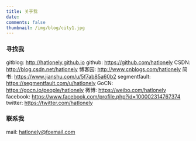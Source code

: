 ```yaml
---
title: 关于我
date:
comments: false
thumbnail: /img/blog/city1.jpg
---
```


### 寻找我

gitblog: <http://hatlonely.github.io>
github: <https://github.com/hatlonely>
CSDN: <http://blog.csdn.net/hatlonely>
博客园: <http://www.cnblogs.com/hatlonely>
简书: <https://www.jianshu.com/u/5f7ab85a60b2>
segmentfault: <https://segmentfault.com/u/hatlonely>
GoCN: <https://gocn.io/people/hatlonely>
微博: <https://weibo.com/hatlonely>
facebook: <https://www.facebook.com/profile.php?id=100002314767374>
twitter: <https://twitter.com/hatlonely>

### 联系我

mail: <hatlonely@foxmail.com>

